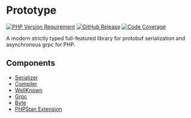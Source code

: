# Prototype

[![PHP Version Requirement](https://img.shields.io/packagist/dependency-v/prototype/serializer/php)](https://packagist.org/packages/prototype/serializer)
[![GitHub Release](https://img.shields.io/github/v/release/prototype-php/prototype)](https://github.com/prototype-php/prototype/releases)
[![Code Coverage](https://codecov.io/gh/prototype-php/prototype/branch/0.1.x/graph/badge.svg)](https://codecov.io/gh/prototype-php/prototype/tree/0.1.x)

A modern strictly typed full-featured library for protobuf serialization and asynchronous grpc for PHP.

## Components

- [Serializer](docs/serializer.md)
- [Compiler](docs/compiler.md)
- [WellKnown](docs/wellknown.md)
- [Grpc](docs/grpc.md)
- [Byte](docs/byte.md)
- [PHPStan Extension](docs/phpstan.md)
